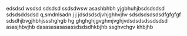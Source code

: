 edsdsd
wsdsd
sdsdsd
ssdsdwsw
asashbhbh
yjgbhuhjbsdsdsdsd
sdsdsddsdsd
q,smdnlsadn j j jdsdsdsdjvhjghhvjhv
sdsdsdsdsdsdfgfgfgf
sdsdhjbvgjhbhjssshghgb hg ghghghjgvghmjvghjvdsdsdsdssdsdsd
asasjhbvjhb
dasasasasasassdsdsdhkbjhb
ssghvchgv khbjhb
